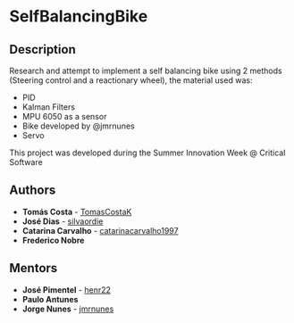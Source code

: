 # SelfBalancingBike

## Description

Research and attempt to implement a self balancing bike using 2 methods (Steering control and a reactionary wheel), the material used was:
  * PID
  * Kalman Filters
  * MPU 6050 as a sensor
  * Bike developed by @jmrnunes
  * Servo

This project was developed during the Summer Innovation Week @ Critical Software

## Authors

* **Tomás Costa** - [TomasCostaK](https://github.com/TomasCostaK)
* **José Dias** - [silvaordie](https://github.com/silvaordie)
* **Catarina Carvalho** - [catarinacarvalho1997](https://github.com/catarinacarvalho1997)
* **Frederico Nobre** 

## Mentors

* **José Pimentel** - [henr22](https://github.com/henr22)
* **Paulo Antunes** 
* **Jorge Nunes** - [jmrnunes](https://github.com/jmrnunes)

